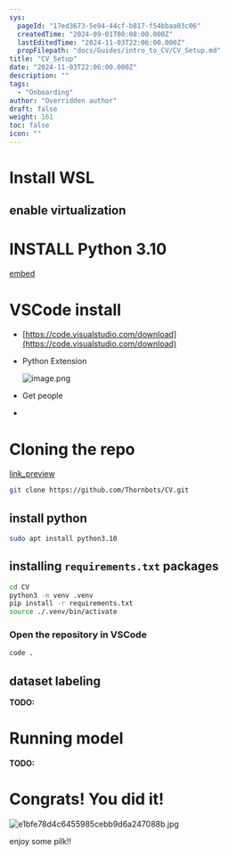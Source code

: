 ```yaml
---
sys:
  pageId: "17ed3673-5e94-44cf-b817-f54bbaa03c06"
  createdTime: "2024-09-01T00:08:00.000Z"
  lastEditedTime: "2024-11-03T22:06:00.000Z"
  propFilepath: "docs/Guides/intro_to_CV/CV_Setup.md"
title: "CV_Setup"
date: "2024-11-03T22:06:00.000Z"
description: ""
tags:
  - "Onboarding"
author: "Overridden author"
draft: false
weight: 161
toc: false
icon: ""
---
```


# Install WSL

## enable virtualization

# INSTALL Python 3.10

[embed](https://www.rose-hulman.edu/class/csse/csse132/2425a/labs/prelab1-wsl2.html)

# VSCode install

- [https://code.visualstudio.com/download](https://code.visualstudio.com/download)
- Python Extension

	![image.png](https://prod-files-secure.s3.us-west-2.amazonaws.com/d518164a-d88e-44d1-a4ee-3adb3bd8bce0/d82b6650-a5e4-4d3c-b8c9-93d817dae00e/image.png?X-Amz-Algorithm=AWS4-HMAC-SHA256&X-Amz-Content-Sha256=UNSIGNED-PAYLOAD&X-Amz-Credential=ASIAZI2LB466SAXCXZLZ%2F20250704%2Fus-west-2%2Fs3%2Faws4_request&X-Amz-Date=20250704T081249Z&X-Amz-Expires=3600&X-Amz-Security-Token=IQoJb3JpZ2luX2VjECAaCXVzLXdlc3QtMiJIMEYCIQDOKhI%2F7gSKtq0ZxJJNFsBBrTShwxR%2FeL7aV8GDPGjnTwIhALJMdJPToHuPw83Tt8uxuEck0OYK6Oc%2BPpyesSgJMMgTKv8DCCkQABoMNjM3NDIzMTgzODA1Igw87pqiS0CSHasg%2FDEq3AOKkTbPzriEGUrXCbNCLIXGWabfvZKnws%2BROLeeS1PtM2rqr7sk6DvX0WDZJbYQQ9ZwihGo5PWKk4GIdpCcAmXymd%2ByWH7zt9C5BaeramY8NwV90WrJYW5jEGi74PvTtZ83eF8C9J9lxhL9y7JsaLk4sdJxOAdAgVhf7KW%2FN%2Bl6dSFUNmoamurhPWlp2mxjxQue6XjfTh9z2ayH%2Brmvop448JdgBzauQEExJeltqUtxuZFGQCsAeSkjTzpWEcAEwZiTog0i5%2Bzi%2FD%2FNo2QaNRPwMxjqoDttTYaXOMT7%2FdhKMv2I%2FaFU1hz5RNPtghaBONRe1p91ri%2FUdBN0UDyZZqZIzs%2BwjRqkawPvYq3xJIWZT06V3kXdNqZYH0Tj69WfuZbApJvtXX%2FyD8cqGTJbPaJnQMExJ%2BWpIJa3oAsvaMLvGAotLI1XrOrpLJZNyvJJXYE8au03VNbiEC3beOmoVi%2FNQc470xIDnHrI6G%2F9Eq4ilHhVyVWmnO1vOXXYD8vWYs4kFssWe1BbS%2FkbadZJEU4l3YGLhw058mYDT34gZvIkVil%2FjYkrHPlzbKXYzF195YdVOiR83BV4%2FPPPqQbsyOoexwgXE%2F2g%2BO%2Bv%2Fcz5wiIw8uhix3aOC%2FLWwEpqRjCQjZ7DBjqkAYccFwW9PbdXABuHs4m6OXxJ69lQNvRsf9fJMVyli8Yyirs6kZ%2BhqXCpCiRWT6tjz%2FCKpEjDGUYG%2BDD50OWfuSUzLR1hYBaqv%2FrwUSdYkDTL%2F7UryrYgzxoVwUNWJpZllW1yfvTGQGPd81sHsd35fa1O%2FCNp8xl2zHky5ep8lGX7ffKVe%2BzQHZgPkmql9UO2dR%2BTF%2BsnU0Z32OeVLEWsnJmLhPbt&X-Amz-Signature=cfebe32e923e0b86103103aa5de5cb854dc980e6e78aca5ce4e7da5b19aea21d&X-Amz-SignedHeaders=host&x-amz-checksum-mode=ENABLED&x-id=GetObject)
- Get people
- 

# Cloning the repo

[link_preview](https://github.com/Thornbots/CV/)

```bash
git clone https://github.com/Thornbots/CV.git
```

## install python

```bash
sudo apt install python3.10
```

## installing `requirements.txt` packages

```bash
cd CV
python3 -m venv .venv
pip install -r requirements.txt
source ./.venv/bin/activate
```

### Open the repository in VSCode

```bash
code .
```

## dataset labeling  

**TODO:**

# Running model

**TODO:**

# Congrats! You did it!

![e1bfe78d4c6455985cebb9d6a247088b.jpg](https://prod-files-secure.s3.us-west-2.amazonaws.com/d518164a-d88e-44d1-a4ee-3adb3bd8bce0/7d1ce04e-65d6-40c8-814d-754280e9515a/e1bfe78d4c6455985cebb9d6a247088b.jpg?X-Amz-Algorithm=AWS4-HMAC-SHA256&X-Amz-Content-Sha256=UNSIGNED-PAYLOAD&X-Amz-Credential=ASIAZI2LB466XNYIIWW3%2F20250704%2Fus-west-2%2Fs3%2Faws4_request&X-Amz-Date=20250704T081249Z&X-Amz-Expires=3600&X-Amz-Security-Token=IQoJb3JpZ2luX2VjECAaCXVzLXdlc3QtMiJIMEYCIQDjSe%2FaksTpSyAze%2BgELBkmBY4o%2FDc2frf9okehNP2jZwIhAJBLG%2BIjqJoL6jwcXlvnqxQfev4VB1%2Bd%2FmuUjKoXUk40Kv8DCCkQABoMNjM3NDIzMTgzODA1Igz%2BrWXiStxytvLfGuIq3AM%2FTxk83TgFogyCMWVcxj6Q3yU%2FO62dE7H9ybanEW6w5tMgaXp0yjUj8m3zJhz53Xigvkbb0qWM1VIMvyqn%2BKR1VOk19mdDpckwFJ6nTSpnh9S1ezzYIOmcrKP5MT%2BsV5jL2TWqWREWn3LCTHzEjO%2BX6JsMTfZmdiV5sGgcp%2FOGM0FgVAJAhLiZYwRCyKFwjHnJfIA2ELYKngWqKmVaGX63N%2Bl2ozXTcu5B%2BdlnCcWcLx8QFgH%2BGRKJqgYeL1crbf46%2FSR86MP5Mfqy35RBp4iPiF4ZM8reUR3S2KAupcNHR%2BR4TSdpO6ffLhBMs0jyICYpXot%2BPz4TF5EX4jNnGY74ZelMm5vLFeo4sF34FoXOidP%2BQgvrquTfippYQesS7ClRaEpY20gUITD8HHO31RpfpL%2FnQt2HInxGCPIfxypc7%2BfkyX8v7X8hMdiFpCUO8d9LtWwqrnpMvEo8SIHVlO6OJ7%2BW%2BzYuOhsGQevcSLe4fGGR2gAcGXutPcD8Wj%2B3JGM%2BQRq05H9ibJ%2FLan9xPosADm8HvNnwVL9zy8P%2FdEXvWSP3HPrpjhN9BhZcl2sVUTzppTbqtCqrdu%2BpYuzb2VoUs0M9zgADOo7ZZowz5DGhXwXrdj6mmZeJLty8jTDPjZ7DBjqkAbRAk4T48%2B7GhkW%2Fld%2FZB5aitv%2FSNGWmuKH5BNhQaUeULgFr9SCWiyn3CMCGfRwT3sKWCHh0vCe5Lzb4IaIBN5CYOC%2Fk2PnkXOToUIRdQ26LZseMQeovBgwKwgehKf35XmNWO%2FPmVGp2HYj%2BfmKFD8VurpBhhpwTI5R8XFkV1oEkDSPh1dMZJX%2BtrGjjRo9AkfbcTiVL162BGO2IQQ8Mu%2BaFp5MM&X-Amz-Signature=c669728fced7a93ec94b461ba7d4209b060ffd16262b57184e71a827d1596742&X-Amz-SignedHeaders=host&x-amz-checksum-mode=ENABLED&x-id=GetObject)

enjoy some pilk!!
